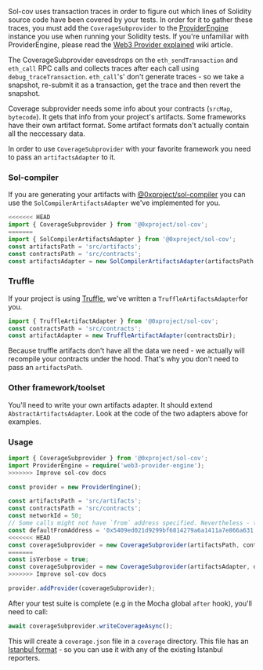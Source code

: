 Sol-cov uses transaction traces in order to figure out which lines of Solidity source code have been covered by your tests. In order for it to gather these traces, you must add the `CoverageSubprovider` to the [ProviderEngine](https://github.com/MetaMask/provider-engine) instance you use when running your Solidity tests. If you're unfamiliar with ProviderEngine, please read the [Web3 Provider explained](https://0xproject.com/wiki#Web3-Provider-Explained) wiki article.

The CoverageSubprovider eavesdrops on the `eth_sendTransaction` and `eth_call` RPC calls and collects traces after each call using `debug_traceTransaction`. `eth_call`'s' don't generate traces - so we take a snapshot, re-submit it as a transaction, get the trace and then revert the snapshot.

Coverage subprovider needs some info about your contracts (`srcMap`, `bytecode`). It gets that info from your project's artifacts. Some frameworks have their own artifact format. Some artifact formats don't actually contain all the neccessary data.

In order to use `CoverageSubprovider` with your favorite framework you need to pass an `artifactsAdapter` to it.

### Sol-compiler

If you are generating your artifacts with [@0xproject/sol-compiler](LINK) you can use the `SolCompilerArtifactsAdapter` we've implemented for you.

```typescript
<<<<<<< HEAD
import { CoverageSubprovider } from '@0xproject/sol-cov';
=======
import { SolCompilerArtifactsAdapter } from '@0xproject/sol-cov';
const artifactsPath = 'src/artifacts';
const contractsPath = 'src/contracts';
const artifactsAdapter = new SolCompilerArtifactsAdapter(artifactsPath, contractsPath);
```

### Truffle

If your project is using [Truffle](LINK), we've written a `TruffleArtifactsAdapter`for you.

```typescript
import { TruffleArtifactAdapter } from '@0xproject/sol-cov';
const contractsPath = 'src/contracts';
const artifactAdapter = new TruffleArtifactAdapter(contractsDir);
```

Because truffle artifacts don't have all the data we need - we actually will recompile your contracts under the hood. That's why you don't need to pass an `artifactsPath`.

### Other framework/toolset

You'll need to write your own artifacts adapter. It should extend `AbstractArtifactsAdapter`.
Look at the code of the two adapters above for examples.

### Usage

```typescript
import { CoverageSubprovider } from '@0xproject/sol-cov';
import ProviderEngine = require('web3-provider-engine');
>>>>>>> Improve sol-cov docs

const provider = new ProviderEngine();

const artifactsPath = 'src/artifacts';
const contractsPath = 'src/contracts';
const networkId = 50;
// Some calls might not have `from` address specified. Nevertheless - transactions need to be submitted from an address with at least some funds. defaultFromAddress is the address that will be used to submit those calls as transactions from.
const defaultFromAddress = '0x5409ed021d9299bf6814279a6a1411a7e866a631';
<<<<<<< HEAD
const coverageSubprovider = new CoverageSubprovider(artifactsPath, contractsPath, defaultFromAddress);
=======
const isVerbose = true;
const coverageSubprovider = new CoverageSubprovider(artifactsAdapter, defaultFromAddress, isVerbose);
>>>>>>> Improve sol-cov docs

provider.addProvider(coverageSubprovider);
```

After your test suite is complete (e.g in the Mocha global `after` hook), you'll need to call:

```typescript
await coverageSubprovider.writeCoverageAsync();
```

This will create a `coverage.json` file in a `coverage` directory. This file has an [Istanbul format](https://github.com/gotwarlost/istanbul/blob/master/coverage.json.md) - so you can use it with any of the existing Istanbul reporters.
